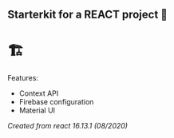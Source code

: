 ## Starterkit for a REACT project :rocket:

# :building_construction:

Features:

- Context API
- Firebase configuration
- Material UI

_Created from react 16.13.1 (08/2020)_

